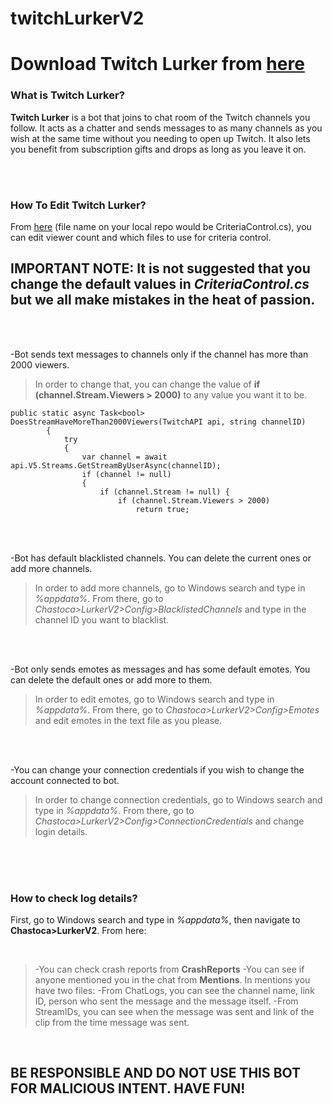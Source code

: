 # twitchLurkerV2

# Download **Twitch Lurker** from <a href="https://github.com/ardaerbaharli/twitchLurkerV2/releases/"> here</a>

### What is Twitch Lurker?

**Twitch Lurker** is a bot that joins to chat room of the Twitch channels you follow.
It acts as a chatter and sends messages to as many channels as you wish at the same time without you needing to open up Twitch.
It also lets you benefit from subscription gifts and drops as long as you leave it on.

<br><br>

### How To Edit Twitch Lurker?

From <a href="https://github.com/ardaerbaharli/twitchLurkerV2/blob/main/CriteriaControls.cs"> here</a> (file name on your local repo would be CriteriaControl.cs), you can edit viewer count and which files to use for criteria control.

## IMPORTANT NOTE: It is not suggested that you change the default values in *CriteriaControl.cs* but we all make mistakes in the heat of passion.

<br><br>

-Bot sends text messages to channels only if the channel has more than 2000 viewers.

>In order to change that, you can change the value of **if (channel.Stream.Viewers > 2000)** to any value you want it to be.

```
public static async Task<bool> DoesStreamHaveMoreThan2000Viewers(TwitchAPI api, string channelID)
        {
            try
            {
                var channel = await api.V5.Streams.GetStreamByUserAsync(channelID);
                if (channel != null)
                {
                    if (channel.Stream != null) { 
                        if (channel.Stream.Viewers > 2000)
                            return true;
```
<br><br>

-Bot has default blacklisted channels. You can delete the current ones or add more channels.

>In order to add more channels, go to Windows search and type in *%appdata%*. From there, go to *Chastoca>LurkerV2>Config>BlacklistedChannels* and type in the channel ID you want to blacklist.

<br><br>

-Bot only sends emotes as messages and has some default emotes. You can delete the default ones or add more to them.

>In order to edit emotes, go to Windows search and type in *%appdata%*. From there, go to *Chastoca>LurkerV2>Config>Emotes* and edit emotes in the text file as you please.

<br><br>

-You can change your connection credentials if you wish to change the account connected to bot.

>In order to change connection credentials, go to Windows search and type in *%appdata%*. From there, go to *Chastoca>LurkerV2>Config>ConnectionCredentials* and change login details.

<br><br><br>

### How to check log details?

First, go to Windows search and type in *%appdata%*, then navigate to **Chastoca>LurkerV2**. From here:

<br>

> -You can check crash reports from **CrashReports**
> -You can see if anyone mentioned you in the chat from **Mentions**.
> In mentions you have two files:
> -From ChatLogs, you can see the channel name, link ID, person who sent the message and the message itself.
> -From StreamIDs, you can see when the message was sent and link of the clip from the time message was sent.

<br>

## BE RESPONSIBLE AND DO NOT USE THIS BOT FOR MALICIOUS INTENT. HAVE FUN!
